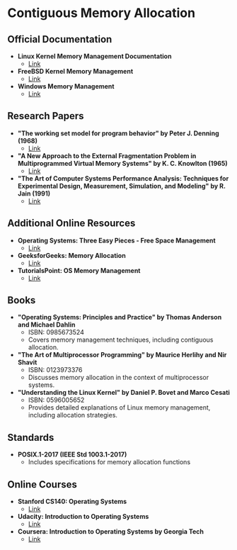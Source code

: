 # Contiguous Memory Allocation
## Official Documentation
- **Linux Kernel Memory Management Documentation**
  - [Link](https://www.kernel.org/doc/html/latest/core-api/memory-allocation.html)
- **FreeBSD Kernel Memory Management**
  - [Link](https://docs.freebsd.org/en/books/arch-handbook/vm/)
- **Windows Memory Management**
  - [Link](https://docs.microsoft.com/en-us/windows/win32/memory/memory-management)

## Research Papers
- **"The working set model for program behavior" by Peter J. Denning (1968)**
  - [Link](https://dl.acm.org/doi/10.1145/362375.362390)
- **"A New Approach to the External Fragmentation Problem in Multiprogrammed Virtual Memory Systems" by K. C. Knowlton (1965)**
  - [Link](https://dl.acm.org/doi/10.1145/365628.365638)
- **"The Art of Computer Systems Performance Analysis: Techniques for Experimental Design, Measurement, Simulation, and Modeling" by R. Jain (1991)**
  - [Link](https://dl.acm.org/doi/book/10.5555/103420)

## Additional Online Resources
- **Operating Systems: Three Easy Pieces - Free Space Management**
  - [Link](https://pages.cs.wisc.edu/~remzi/OSTEP/vm-freespace.pdf)
- **GeeksforGeeks: Memory Allocation**
  - [Link](https://www.geeksforgeeks.org/memory-allocation-in-operating-system/)
- **TutorialsPoint: OS Memory Management**
  - [Link](https://www.tutorialspoint.com/operating_system/os_memory_management.htm)

## Books
- **"Operating Systems: Principles and Practice" by Thomas Anderson and Michael Dahlin**
  - ISBN: 0985673524
  - Covers memory management techniques, including contiguous allocation.
- **"The Art of Multiprocessor Programming" by Maurice Herlihy and Nir Shavit**
  - ISBN: 0123973376
  - Discusses memory allocation in the context of multiprocessor systems.
- **"Understanding the Linux Kernel" by Daniel P. Bovet and Marco Cesati**
  - ISBN: 0596005652
  - Provides detailed explanations of Linux memory management, including allocation strategies.

## Standards
- **POSIX.1-2017 (IEEE Std 1003.1-2017)**
  - Includes specifications for memory allocation functions

## Online Courses
- **Stanford CS140: Operating Systems**
  - [Link](https://cs140.stanford.edu/)
- **Udacity: Introduction to Operating Systems**
  - [Link](https://www.udacity.com/course/introduction-to-operating-systems--ud923)
- **Coursera: Introduction to Operating Systems by Georgia Tech**
  - [Link](https://www.coursera.org/learn/introduction-to-operating-systems)
